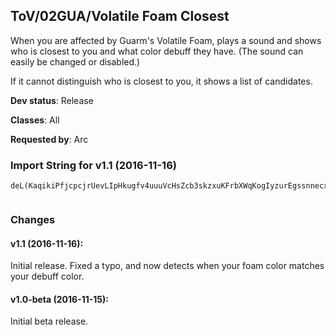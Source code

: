 ## ToV/02GUA/Volatile Foam Closest

When you are affected by Guarm's Volatile Foam, plays a sound and
shows who is closest to you and what color debuff they have.
(The sound can easily be changed or disabled.)

If it cannot distinguish who is closest to you, it shows a list of
candidates.

**Dev status**: Release

**Classes**: All

**Requested by**: Arc

### Import String for v1.1 (2016-11-16)

    deL(KaqikiPfjcpcjrUevLIpHkugfv4uuuVcHsZcb3skzxuKFrbXWqKogIyzurEgssnnecxdH02qvvFtKW4qvX5qiADiunpekUhQY(qsOdksQfsb1dfrtuKexKcsTrPu(ivLCsuvzLs1mrsGBIkWofP(PijnuKe1srs9ue1uPk5QurTvubnwuHQolQqL3svP0CPQu5UuvQAVsXFLs1GHdtPfJepMOMmv6YcBMiFMQy0OsNwuRMcs8AuHmBjDBk0Ur53egoQOLtQNlX0j56i12fj67OQ04PaNNQQ1JKK3tvQ5JKGUpvf7xDdjnE1q224vJQHSCJxnPjPXRgYwzvwWknE1qoZYQgVAiltxucJnKB1QvRHxco0qi1jF5CQneouuTQCngTjSghjRIsuuJwTA16EviBRJup4nS0AB7blL3RczBD4H2QnMuuf6YG3W77JXy4TBqHwsAWBKOTCO9pOYCRHhJjimgdjH14G3irBvRXmZZGdfvRkxJrBcRXeegYIQqp4nsKQAlZtKGWqw4gdEJess8HpKsAcFiCFmgdVDdk0ssdEJeKTvL)bzoZkvnsqymKewJdEJegwNzH)bhkQwvUgJ2ewJjimgYIQqp4ns4lDeSeegdzHBm4nsqkPsswBcFiCFmgdVDdk0ssdEJePIvZrJujxK5A1EIeegscRXbVrcYCTUc(6FWHIQvLRXOnH1yccdzrvOh8gjOY0AoRrccdzHBm4nsyTeLOwBcFU7Z9Qq2whTrDYbVH3(mA1A0Mohm3Q)b1wMNyKKBiZr3RczBDWeSiPOk0jfUXG3iHKKKKKuI7vHSToOzfRuKuuf6Kc3yWBKqsYjNCYPe3RczBDy0AazRuKoSAk(jZvWx2G3WP7vHSTomAnWzwXkfPdRMIFYCf8Ln4nC6(9Qq2wh6qshfU8JPcDkT1bVbPMiHO3RczBDuTff1HKokCh8gKEVkKT1HmDrjm6vyGAWBKiX97vHSToKOzYQSGnKfvHotvHdzrvOtkCdcJIsB((ymg6qrRzdjH2Ov5ibvOSKKVP4BkuH6eegYIQqNu4gegfL289G5E)EviBRdjAMSklydzUHmhLuufAh0SSY89XymKe6r7egYJmBK50M1fhEOTAJjfvHUyE4kUpgJXymgzPHZSSkvck0ssoOzzfHHSj3GcTKK5HIBWUpgJXymgJXyOdfTMnKVpgJXymgbZ9(ymgbZ9EWCVFVkKT1HentwLfSHoK0rHRdjH1ysrvOnFFmgJQq2wh(f0ubzwm4nKfvHotvHdjH1ysrvOnjlCdcdjH2Ov5iHVPmeSbhxQ6SHAccdjH1ysrvOnjlQcTzZ3hJXOkKT1HFbDsrvOh8gYCdzokPOk0osWz16p0jmFFmgJS0WbtOg(f0jfvH28qOhoKewJjfvHEWJ3WVGoPOk0MhkUb7(ymgJXyOdfTMn8lOPcYSWKPe(owctMs0MWACilQc9WOvjZnkgQjUpgJrWCVpgJX9XymQczBDuSsr6WQP4NWGMvSsr6WQP4FWB4TpegE7Z9XymQczBDegO0wYwPiDy1u8tyegO0wNzfRuKoSAk(h8gKsyq69XymUpgJrviBRd5QOefLZSSQqyixfLOOO2Y8edEJ2OojX9vOswfLOO4hZxAbnNomFFmgdjHEKjmOzz1iZgzoTzDXHCvuIIYzwwvmpCf3hJXymgJQq2whkUrwNuuf6XG3qMBiZrjfvH2bnlRmFFmgJXymQczBDilQcDsHBm4nuCJSoPOk0dlZDO4gzDsrvOnjlCJHqpycwKuuf6Kc34(ymgJXyufY26OO0dEdzrvOZuv4qwuf6Kc3GWqjkkDM5XHZSSkT1y4GMLvMnB((ymgJXyCFmgJXymYsdf3iRtkQc9GhVHKWAmPOk0dHEWeQHIBK1jfvHEO4gS7JXymgJXymgzPbvQyLI0HvtX)GyggTgq2kfPdRMIFYCf8LnuCd29XymgJXymgJXymuzwj0khfRuKoSAk(jmkkT57JXymgJXymgrTe3hJXymgJXymgJXimqPTKTsr6WQP4FWBegO0wYwPiDy1u8pi2bj3hJXymgJXymcM79XymgJXiQL4(ymgJXymgJrwAqLOzfRuKoSAk(heZWO1aNzfRuKoSAk(jZvWx2qXny3hJXymgJXymgJXqLzLqRCqZkwPiDy1u8tyuuAZ3hJXymgJXymIAjUpgJXymgJXymgJryGsBDMvSsr6WQP4FWBegO0wNzfRuKoSAk(he7GK7JXymgJXymgbZ9(ymgJXyem37JXyem37JXyCFmgJIvkshwnf)dEdLLsnmjlyYwLJIvkshwnf)egjgjmFFmgJIvkshwnf)dEdzrvOZuv4qsynMuufAtYc3GWyKGSvki(iHztMkwPiDy1u8FFmgJS0imqPTKTsr6WQP4FqfhKouCd29XymgJXOyLI0HvtX)G3OyLI0HvtXVjtYIQqNPQWHKWAmPOk0MKfUbHrIbXMWKPWaL2s2kfPdRMIFZ3hJXiyU3hJX4(ymgzPbvIMvSsr6WQP4FWJ3G0HL5ocduARZSIvkshwnf)dE8gKouCd29XymgJXqMUOeg9kmqn4n8lOPcYSWKPe(owctMkwPiDy1u8FFmgJXym0HIwZUpgJrWCVpgJX9XymOzfRuKoSAk(h8gklLAyswWKTkh0SIvkshwnf)egjgjmFFmgdAwXkfPdRMI)bVHSOk0zQkCqZkwPiPOk0jfUbHrcNzfRuq8rcZMmrZkwPiDy1u8FFmgJS0imqPToZkwPiDy1u8pOIdshkUb7(ymgJXyqZkwPiDy1u8p4nOzfRuKoSAk(nzswuf6mvfoOzfRuKuuf6Kc3GWiXGytyYuyGsBDMvSsr6WQP4389XymcM79XymKPlkHrVcdudEd)cAQGmlmzkHVJLWKPIvkshwnf)MmLW3XsyYenRyLI0HvtX)9Xym0HIwZUhm373LOzYQSGnsTPIYQOlEPZE8eAhMVpgJrviBRdjH1ysrvOVpgJHKqpANWqEKzJmN2SU4WdTvBmPOk0fZdxX9XymgJXilnCMLvPsqHwsYrcoRw)HobHHSjjH1O5HIBWUpgJXymgJXyijSgtkQc9G3q((ymgJXymgJbfDy5O7JXymgJrWCVpgJrWCVpgJX9XymQczBDWe8DWB4Rq5v2y4W89XymYsdjH1ysrvOhkUb7(ymgJXyKLgmbFhTgvBrrDiPJc3bvCOdjDu4YpMk0P0whkUb7(ymgJXymgJr1wuuhs6OWDWBWe89(ymgJXymgJHoK0rHRdjH1ysrvOnFFmgJXymcM79XymgJXqhkAnBO00X9XymIAjUpgJXymgY0fLWOxHbQbVrIe3hJXymgdDOO1SHKTwI7JXyem37bZ9(DjAMSklyJuBsMUOeg9kmq1gnt2H57JXyOdfTMnKPlkHrVcdu3dM797TA1Q1OnDoyUv)dQTmpXij3qMJgTA1Q192OoPPSkmwg8gEFFmgdVjHWymgejPKKcI6dH7JXy4TtegJXG)unvtKK6dH7JXy4nvtymgdIWPuq1o5dH7JXy4nrqymgdsCIijLOe1hc3hJXWBIsymgd(quN4Fk8HW9Xym8ofegJXGp8HO8Hi9HW9Xym8MpegJXG)8H)PGp(q4(ymgEtcPegJrkis(WhIWhc3hJXWBsikHXy4ePor1e1hc3hJXWBNiLWym4dFikFsHpeUpgJH3orucJXiferksbj(q4(ymgEt1Ksymgo5KtKWhFiCFmgdVPAIsymgebjeLuI6dH7JXy4nrqkHXyquNicIKuFiCFmgdVjcIsymg83PuqKeHpeUpgJH3eLucJXGes4pjunr6dH7JXy4nrjkHXyKcIG)uDk8HW9Xym8M)KsymgeLu(qus8HW9Xym8ofKsymgebjoXFI6dH7JXy4nFiLWymicNsb)jsFiCFmgdVjssjmgdsOAQMiDIO(q4(ymgEtcPKsymiHuIKu(4KpeUpgJH3orkPegd(WFIse83hc395(92OoPjTn76mlRkegTrDstCA1k)oZYQcHrBuN0et4mlRkdEdV9HWWBFim82N7sc9ip4niHWGdsnhF7uNA(LkTZbgAoWWgAQjpCf3hJXOnQtAsBZUoZYQIVn77h8gj02SBctMY3dM7DjHEKh8gKqyWbPMJVDQCQP2loU25adnhyydn1KhUI7JXy0g1jnXPvR87mlRk(2SVFWBKGtRw5pHjt57bZ9(9wTguBzEchKAEWBqkHb1wMNWrAILeZdEJmtkZYk)3B1Aq6Gy4nYdIH3i99wTgAlZtmYm3WGbXWBKheFqZYQrUmOevbFhuBzEchzILeZ3B1AOTmpXiZCddgurEJ8G4dAwwnYLHLIiLXGAlZt4iB(ERwdTL5jgzMByWGhVrEq8bnlRg5YGsO4BeSb1wMNWr28WYChuBzEchzILeZ3V3Q1G6qrRzLHsthJS0GMLvCSYqBzEIrM5ggmiMHIRokCfvxt3B1AO4QJcxr1Dy06FqjgsARSkly26qOhzMuMLvHP7s0mzvwWgTrDsItTL5jmCuf81bnlRimuC1rHRO6A((ymgvHSTosp4nOsLOkzkRcJL7JXyKLgkU6OWvuDhedVbPdf3GDFmgJXym0HIwZgs2AjUpgJrulrwAO4QJcxr1DqfhPhkUb7(ymgJXyOdfTMnuA64(ymgrTe3hJXymgdfxDu4kQUdEd5ixDO4QJcxr1189XymgJXOkKT1rwfg5xQm4nkrvYuwfgl(wfxDu4kQU(EFRt((7JXymgJHou0A2GFf(PcJ8JrTL5jCKvHr(Lkeg0SSY89XymcM79G5E)ERwd(zKZAymykRklydH0GsMz1(hLWQL5ouIHuM5ouCJbnlR4yLH2Y8eJmZnmW09wTguzDilyUzvwWgoQugedVbnlR4yLH2Y8eJmZnmyqm8g0umpmsxudkXWyOmDVvRrLcXhzMCLUKtzmQc(g6bfbnZ9ERwdAkeFKzYv6soLXGMtod9GIGM5EVvRHoKDdovCj(qMwRdMAOdzADjlyd3Gtf3HJIvku(hYCdzoY8DjAMSklyJ2OojXB3WKdRwMRdAwwryuPqyqtHWqhYUbNkUMVpgJHTucTYHoKDdovCheZGesj189XymSLsOvoQugedVbnfZ3hJXilnQug84nOPmuCd29XymgJXqhkAnBuPCFmgJG5EFmgJQq2whgZUdEd5ixD4OszqSdAkMhgYWjZ3hJXilnkrvI4uBzEcdhvbFDqZYkcdJzxZdf3GDFmgJXym0HIwZgLOkr82nm5WQL56GMLvegvkeggZUJwdsim0HSBWPI7GyhKy((ymgrTe3hJXymgdDOO1SrjQseVDdtoSAzUoOzzfHHXSlHbnfcdDi7gCQ4oi2bjMVpgJrWCVhm373B1A0wM5wgkUXGMLvCSYqBzEIrM5ggqyKLgucfFJGnQugwM7GMIP7TAnQui(iv5uLfmBLWiZKR0LCkJrvW3qpOiOzUMU3Q1ymgdQdfTMvgvkJwdsgzPbnlR4yLH2Y8eJmZnmyqmJkft3B1AqtH4JuLtvwWSvcJmtUsxYPmg0CYzOhue0mxt3B1AmgJb1HIwZkdAkdIDqYilnOzzfhRm0wMNyKzUHbdQ4GMIP7s0mzvwWgTrDsI3wM5sTL5jCqZYkcJkfcdAkMVpgJrviBRJ0dEdQujQsMYQWy5(ymgvkdEJkLHqpi9(ymg0ug8g0ugc9i99XymYsJsuLio1wMNWWrvWxh0SSIWOsX8qXny3hJXymgdDOO1SrLYO1GK7JXyem37JXyKLgmHAuIQeXP2Y8egoQc(6GMLveg0uge7GeZdf3GDFmgJXym0HIwZg0uge7GK7JXyem37JXyOdfTMnkrvI4TByYHvlZ1bnlRimQuimOPqyqQ57bZ9(DjAMSklyJ2OojX9vOswfLOO4hZxAbnNPM2ahfzlZzwwvmFFmgJQq2whPh8guPsuLmLvHXY9XymQczBDixfLOOCMLvLbVH3(CFmgJQq2whYvrjkkQTmpXG3i99XymKe6r7eg0SSAKzJmN2SU4OiBzoZYQI5HR4(ymgJXyKLgoZYk(v4WCjtPgoOzzL5HL5oyc1WzwwXVIZSSYbnlRimsWz16p0jmpuCd29XymgJXymgJQq2whAlZtm4nkrvI4TLzUuBzEch0SSIWGLRegYvrjkkQTmpH57JXymgJXymgzPH2Y8edIzixfLOOO2Y8edf3GDFmgJXymgJXymgd5QOeff1wMNyWBOTmpX9XymgJXymgJXym4BMZWHCvuIIYzwwvmFFmgJXymgJXymgdvMvcTYHCvuIIYzwwvimOzzL57JXymgJXymgrTezPH2Y8edE8gYvrjkkQTmpXqXny3hJXymgJXymgJXqLzLqRCixfLOOCMLvfcdAwwz((ymgJXymgJrWCVpgJXymgbZ9(ymgbZ9(ymg6qrRzd5QOefLZSSQqyixfLOOO2Y8e3dM797s0mzvwWgTrDsI7RqLSkkrrXpMV0cAoDy((ymgzPb)k8JrTn76W8qXny3hJXymgdDOO1SrjQse3xHkzvuIIIFmFPf0CMAAdCuIQKjTn76mlRkMVpgJrulrwAWVc)y(slO50H5HIBWUpgJXymg6qrRzJsuLiUVcvYQOeff)y(slO5m10g4OevjtCA1k)oZYQI57JXye1sCFmgJXym0HIwZgLOkrCFfQKvrjkk(X8LwqZzQPnWrjQsMycNzzvX89XymcM79G52q2v0UmDrjm2y4gvd5IYQvnE1q2v0ErqZCBmCd5IGM52qEitxucJnKlcAMB7CAvCBitwqZCnezDyv06WqsN9WvrrOzr7CGTgTN0wuH2q4WuT9uqkv3E6ShUkkcnlANdS1O9K2Ik0Ttkrnj84Pr1OAiBLv5ugEPZE8eAoq4gnPBrcPnKLPlkHrVcdunKLOzYQSG5W8qhkAnByP122dwknjtxucJEfgOAJMj7W8iyUnKDJICd5uRLhPKetKmCIus4FlsiPfj8VHSBUyOqZKv5ugnKT1Adz3CHZQ1VxHbQgY(g5gYscMQHCBzTDWbcMyWbHBM2ydzjbtrotvrtAs4FdzUr2dxvtAs4Fd5SBdzVeCOHqQt(Y5uBiCOOAv5AmAtynoswfLOOgEfgOAixfw3gVAihmzbntf6SBdzsis(7ud5sMQIgVAixYmp1OHSIVbt5Vr1qMUeThmzbntf6SBJHBitxI2lzQkAmCJQHmJ2Ox6ShpHU0KMKgY6WtwW8YpNrdzvyGQHSsN94j0nE1qwMBiZrnKP501QIgYY0fLWydzjAMSklyomp0HIwZgwATT9GLstfLvrx8sN94j0ompcMBdzz6IsySDUz3OHSkBmCBiltxucJTR8Zz0qUOSk6sdzLFoJgYY0fLWyJQHmntPZE8e6gVAiltxucJnKLOzYQSG5W8qhkAnBO00XiyUnQgY8n7Q42KMpnQgvdz3gVAiBLv5ugEPZE8eAoq4gnPBrcPnKPyL5ipAbnZTHSHRzQIQSA3rQKTvHNHHTYCKhTGM52qMIq7g6uvsQeQM08VHSBUyOqZKv5ugnKT1Ad5WaoTm3WTXWnK5gzpCvnPjH)nKZUnK9sWHgcPo5lNtTHWHIQvLRXOnH14izvuIIQHmJ2Ox6ShpHU0KMKgY6WtwW8YpNrdzx)mRXSShTGMZgYLOkrLfzMQHSxPkvUHCHtRC0KM0gY8n7Q42KMpnQgYgBi72qU0q2jtozYjtK0qoLnPjHiCIKgvtd
     

### Changes

#### v1.1 (2016-11-16):

Initial release. Fixed a typo, and now detects when your 
foam color matches your debuff color.


#### v1.0-beta (2016-11-15):

Initial beta release.

